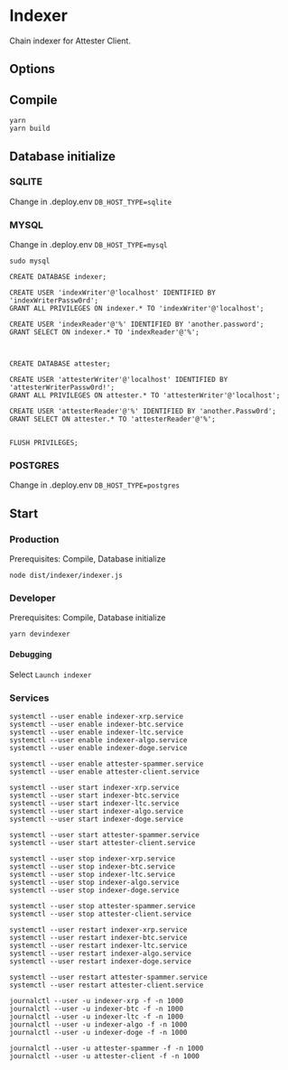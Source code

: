 # Indexer

Chain indexer for Attester Client.

## Options


## Compile
```
yarn
yarn build
```
## Database initialize

### SQLITE

Change in .deploy.env `DB_HOST_TYPE=sqlite`


### MYSQL

Change in .deploy.env `DB_HOST_TYPE=mysql`

```
sudo mysql

CREATE DATABASE indexer;

CREATE USER 'indexWriter'@'localhost' IDENTIFIED BY 'indexWriterPassw0rd';
GRANT ALL PRIVILEGES ON indexer.* TO 'indexWriter'@'localhost';

CREATE USER 'indexReader'@'%' IDENTIFIED BY 'another.password';
GRANT SELECT ON indexer.* TO 'indexReader'@'%';



CREATE DATABASE attester;

CREATE USER 'attesterWriter'@'localhost' IDENTIFIED BY 'attesterWriterPassw0rd!';
GRANT ALL PRIVILEGES ON attester.* TO 'attesterWriter'@'localhost';

CREATE USER 'attesterReader'@'%' IDENTIFIED BY 'another.Passw0rd';
GRANT SELECT ON attester.* TO 'attesterReader'@'%';


FLUSH PRIVILEGES;

```
### POSTGRES
Change in .deploy.env `DB_HOST_TYPE=postgres`

## Start
### Production
Prerequisites: Compile, Database initialize
```
node dist/indexer/indexer.js
```

### Developer
Prerequisites: Compile, Database initialize
```
yarn devindexer
```

#### Debugging

Select `Launch indexer`



### Services

```
systemctl --user enable indexer-xrp.service
systemctl --user enable indexer-btc.service
systemctl --user enable indexer-ltc.service
systemctl --user enable indexer-algo.service
systemctl --user enable indexer-doge.service

systemctl --user enable attester-spammer.service
systemctl --user enable attester-client.service

```

```
systemctl --user start indexer-xrp.service
systemctl --user start indexer-btc.service
systemctl --user start indexer-ltc.service
systemctl --user start indexer-algo.service
systemctl --user start indexer-doge.service

systemctl --user start attester-spammer.service
systemctl --user start attester-client.service

```

```
systemctl --user stop indexer-xrp.service
systemctl --user stop indexer-btc.service
systemctl --user stop indexer-ltc.service
systemctl --user stop indexer-algo.service
systemctl --user stop indexer-doge.service

systemctl --user stop attester-spammer.service
systemctl --user stop attester-client.service

```

```
systemctl --user restart indexer-xrp.service
systemctl --user restart indexer-btc.service
systemctl --user restart indexer-ltc.service
systemctl --user restart indexer-algo.service
systemctl --user restart indexer-doge.service

systemctl --user restart attester-spammer.service
systemctl --user restart attester-client.service
```

```
journalctl --user -u indexer-xrp -f -n 1000
journalctl --user -u indexer-btc -f -n 1000
journalctl --user -u indexer-ltc -f -n 1000
journalctl --user -u indexer-algo -f -n 1000
journalctl --user -u indexer-doge -f -n 1000

journalctl --user -u attester-spammer -f -n 1000
journalctl --user -u attester-client -f -n 1000
```
